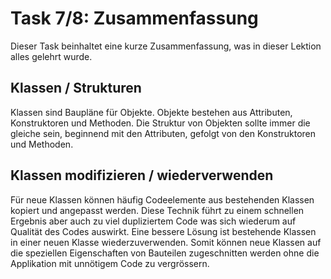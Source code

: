 # Task 7/8: Zusammenfassung
Dieser Task beinhaltet eine kurze Zusammenfassung, was in dieser Lektion alles gelehrt wurde.

## Klassen / Strukturen
Klassen sind Baupläne für Objekte. Objekte bestehen aus Attributen, Konstruktoren und Methoden. Die Struktur von Objekten 
sollte immer die gleiche sein, beginnend mit den Attributen, gefolgt von den Konstruktoren und Methoden.

## Klassen modifizieren / wiederverwenden
Für neue Klassen können häufig Codeelemente aus bestehenden Klassen kopiert und angepasst werden. Diese Technik führt zu 
einem schnellen Ergebnis aber auch zu viel dupliziertem Code was sich wiederum auf Qualität des Codes auswirkt. Eine
bessere Lösung ist bestehende Klassen in einer neuen Klasse wiederzuverwenden. Somit können neue Klassen auf die 
speziellen Eigenschaften von Bauteilen zugeschnitten werden ohne die Applikation mit unnötigem Code zu vergrössern.